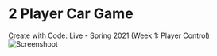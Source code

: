 # 2 Player Car Game
 Create with Code: Live - Spring 2021 (Week 1: Player Control)
![Screenshoot](http://url/to/screenshot.png)